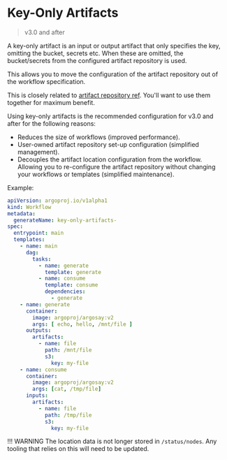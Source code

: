 # Key-Only Artifacts

> v3.0 and after

A key-only artifact is an input or output artifact that only specifies the key, omitting the bucket, secrets etc. When these are omitted, the bucket/secrets from the configured artifact repository is used.

This allows you to move the configuration of the artifact repository out of the workflow specification.

This is closely related to [artifact repository ref](artifact-repository-ref.md). You'll want to use them together for maximum benefit.

Using key-only artifacts is the recommended configuration for v3.0 and after for the following reasons:

* Reduces the size of workflows (improved performance).
* User-owned artifact repository set-up configuration (simplified management).
* Decouples the artifact location configuration from the workflow. Allowing you to re-configure the artifact repository without changing your workflows or templates (simplified maintenance).

Example:

```yaml
apiVersion: argoproj.io/v1alpha1
kind: Workflow
metadata:
  generateName: key-only-artifacts-
spec:
  entrypoint: main
  templates:
    - name: main
      dag:
        tasks:
          - name: generate
            template: generate
          - name: consume
            template: consume
            dependencies:
              - generate
    - name: generate
      container:
        image: argoproj/argosay:v2
        args: [ echo, hello, /mnt/file ]
      outputs:
        artifacts:
          - name: file
            path: /mnt/file
            s3:
              key: my-file
    - name: consume
      container:
        image: argoproj/argosay:v2
        args: [cat, /tmp/file]
      inputs:
        artifacts:
          - name: file
            path: /tmp/file
            s3:
              key: my-file
```

!!! WARNING
    The location data is not longer stored in `/status/nodes`. Any tooling that relies on this will need to be updated.

